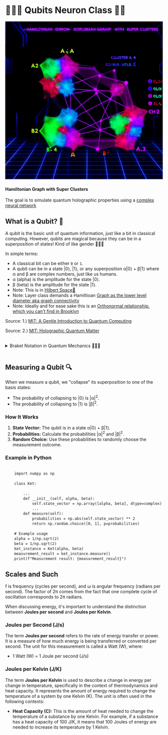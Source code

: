 <link rel="stylesheet" type="text/css" href="styles.css">

# 🧙‍♀️✨ Qubits Neuron Class 🚀🌌


![Hamiltonian Graph with Super Clusters](imgs/hamiltonian.png)
#### Hamiltonian Graph with Super Clusters

The goal is to simulate quantum holographic properties using a [complex neural network](https://github.com/LilaShiba/neural_collective_network)

<h2>What is a Qubit? 🧩</h2>

<p>A qubit is the basic unit of quantum information, just like a bit in classical computing. However, qubits are magical because they can be in a superposition of states! Kind of like gender 🧙‍♀️✨</p>

<p>In simple terms:</p>

<ul>
  <li>A classical bit can be either <code>0</code> or <code>1</code>.</li>
  <li>A qubit can be in a state |0⟩, |1⟩, or any superposition α|0⟩ + β|1⟩ where α and β are complex numbers, just like us humans.</li>
  <li>α (alpha) is the amplitude for the state |0⟩.</li>
  <li>β (beta) is the amplitude for the state |1⟩.</li>
  <li>Note: This is in <a href="https://en.wikipedia.org/wiki/Hilbert_space">Hilbert Space💖</a></li>
  <li>Note: Layer class demands a Hamiltioan <a href='https://en.wikipedia.org/wiki/Hamiltonian_path'> Graph as the lower level diameter aka graph connectivity </a></li>
  <li>Note: Ideally and for ease sake this is an <a href='https://en.wikipedia.org/wiki/Orthonormality'> Orthonormal relationship, which you can't find in Brooklyn </a></li>
</ul>

<p>Source: 1.) <a href="https://mitpressbookstore.mit.edu/book/9780262526678">MIT: A Gentle Introduction to Quantum Computing</a></p>

<p> Source: 2.) <a href="https://mitpressbookstore.mit.edu/book/9780262038430">MIT: Holographic Quantum Matter</a></p>
<br>
<details>
  <summary>Braket Notation in Quantum Mechanics 🧙‍♀️🔮</summary>
  <br>
  In quantum mechanics, <a href='https://en.wikipedia.org/wiki/Bra%E2%80%93ket_notation'>bra-ket notation is essential for representing quantum states and operations</a>.

  <ul>
    <li><strong>Ket |α⟩</strong>: Represents a quantum state vector. Example: |α⟩ could denote the state of a particle. 🌌</li>
    <li><strong>Bra ⟨β|</strong>: The conjugate transpose of a ket, representing the dual vector. 🔄</li>
    <li><strong>Inner Product ⟨β|α⟩</strong>: Probability amplitude between states |β⟩ and |α⟩. ✨</li>
    <li><strong>Outer Product |α⟩⟨β|</strong>: Operator that projects onto the state |α⟩. 🌀</li>
  </ul>

  Example in a qubit system:
  <ul>
    <li><strong>Kets</strong>: |0⟩, |1⟩</li>
    <li><strong>Bras</strong>: ⟨0|, ⟨1|</li>
    <li><strong>Inner Product</strong>: ⟨0|1⟩ = 0 (orthogonality) 🌠</li>
    <li><strong>Outer Product</strong>: |0⟩⟨0| (projection operator) 🌙</li>
  </ul>

  <br>
</details>
<br>



## Measuring a Qubit 🔍

<p>When we measure a qubit, we "collapse" its superposition to one of the basis states:</p>

<ul>
  <li>The probability of collapsing to |0⟩ is |α|<sup>2</sup>.</li>
  <li>The probability of collapsing to |1⟩ is |β|<sup>2</sup>.</li>
</ul>

<h3>How It Works</h3>

<ol>
  <li><strong>State Vector:</strong> The qubit is in a state α|0⟩ + β|1⟩.</li>
  <li><strong>Probabilities:</strong> Calculate the probabilities |α|<sup>2</sup> and |β|<sup>2</sup>.</li>
  <li><strong>Random Choice:</strong> Use these probabilities to randomly choose the measurement outcome.</li>
</ol>


### Example in Python

<pre><code>
    import numpy as np
    
    class Ket:

        ...
        def __init__(self, alpha, beta):
            self.state_vector = np.array([alpha, beta], dtype=complex)
            ...
        def measure(self):
            probabilities = np.abs(self.state_vector) ** 2
            return np.random.choice([0, 1], p=probabilities)
    
    # Example usage
    alpha = 1/np.sqrt(2)
    beta = 1/np.sqrt(2)
    ket_instance = Ket(alpha, beta)
    measurement_result = ket_instance.measure()
    print(f"Measurement result: {measurement_result}")
</code></pre>

## Scales and Such

<p>f is  frequency (cycles per second), and  &omega; is angular frequency (radians per second). The factor of 2&pi; comes from the fact that one complete cycle of oscillation corresponds to 2&pi; radians.</p>


<p>When discussing energy, it's important to understand the distinction between <strong>Joules per second</strong> and <strong>Joules per Kelvin</strong>.</p>

<h3>Joules per Second (J/s)</h3>
<p>
  The term <strong>Joules per second</strong> refers to the rate of energy transfer or power. It is a measure of how much energy is being transferred or converted per second. The unit for this measurement is called a Watt (W), where:
</p>
<ul>
  <li>1 Watt (W) = 1 Joule per second (J/s)</li>
</ul>

<h3>Joules per Kelvin (J/K)</h3>
<p>
  The term <strong>Joules per Kelvin</strong> is used to describe a change in energy per change in temperature, specifically in the context of thermodynamics and heat capacity. It represents the amount of energy required to change the temperature of a system by one Kelvin (K). The unit is often used in the following contexts:
</p>
<ul>
  <li><strong>Heat Capacity (C):</strong> This is the amount of heat needed to change the temperature of a substance by one Kelvin. For example, if a substance has a heat capacity of 100 J/K, it means that 100 Joules of energy are needed to increase its temperature by 1 Kelvin.</li>
 
</ul>





